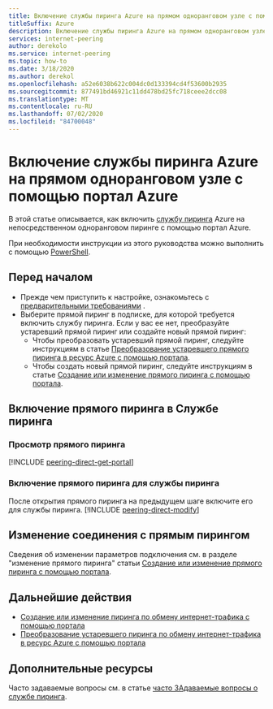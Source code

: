 ```yaml
---
title: Включение службы пиринга Azure на прямом одноранговом узле с помощью портал Azure
titleSuffix: Azure
description: Включение службы пиринга Azure на прямом одноранговом узле с помощью портал Azure
services: internet-peering
author: derekolo
ms.service: internet-peering
ms.topic: how-to
ms.date: 3/18/2020
ms.author: derekol
ms.openlocfilehash: a52e6038b622c004dc0d133394cd4f53600b2935
ms.sourcegitcommit: 877491bd46921c11dd478bd25fc718ceee2dcc08
ms.translationtype: MT
ms.contentlocale: ru-RU
ms.lasthandoff: 07/02/2020
ms.locfileid: "84700048"
---
```

# <a name="enable-azure-peering-service-on-a-direct-peering-by-using-the-azure-portal"></a>Включение службы пиринга Azure на прямом одноранговом узле с помощью портал Azure

В этой статье описывается, как включить [службу пиринга](overview-peering-service.md) Azure на непосредственном одноранговом пиринге с помощью портал Azure.

При необходимости инструкции из этого руководства можно выполнить с помощью [PowerShell](howto-peering-service-powershell.md).

## <a name="before-you-begin"></a>Перед началом
* Прежде чем приступить к настройке, ознакомьтесь с [предварительными требованиями](prerequisites.md) .
* Выберите прямой пиринг в подписке, для которой требуется включить службу пиринга. Если у вас ее нет, преобразуйте устаревший прямой пиринг или создайте новый прямой пиринг:
    * Чтобы преобразовать устаревший прямой пиринг, следуйте инструкциям в статье [Преобразование устаревшего прямого пиринга в ресурс Azure с помощью портала](howto-legacy-direct-portal.md).
    * Чтобы создать новый прямой пиринг, следуйте инструкциям в статье [Создание или изменение прямого пиринга с помощью портала](howto-direct-portal.md).

## <a name="enable-peering-service-on-a-direct-peering"></a>Включение прямого пиринга в Службе пиринга

### <a name="view-direct-peering"></a><a name= get></a>Просмотр прямого пиринга
[!INCLUDE [peering-direct-get-portal](./includes/direct-portal-get.md)]

### <a name="enable-the-direct-peering-for-peering-service"></a><a name= get></a>Включение прямого пиринга для службы пиринга

После открытия прямого пиринга на предыдущем шаге включите его для службы пиринга.
[!INCLUDE [peering-direct-modify](./includes/peering-service-direct-portal.md)]

## <a name="modify-a-direct-peering-connection"></a>Изменение соединения с прямым пирингом

Сведения об изменении параметров подключения см. в разделе "изменение прямого пиринга" статьи [Создание или изменение прямого пиринга с помощью портала](howto-direct-portal.md).

## <a name="next-steps"></a>Дальнейшие действия

* [Создание или изменение пиринга по обмену интернет-трафика с помощью портала](howto-exchange-portal.md)
* [Преобразование устаревшего пиринга по обмену интернет-трафика в ресурс Azure с помощью портала](howto-legacy-exchange-portal.md)

## <a name="additional-resources"></a>Дополнительные ресурсы

Часто задаваемые вопросы см. в статье [часто ЗАдаваемые вопросы о службе пиринга](service-faqs.md).
